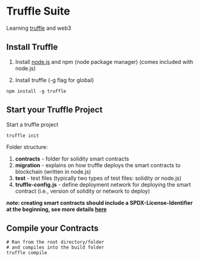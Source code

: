 # Truffle Suite

Learning [truffle](https://trufflesuite.com/) and web3

## Install Truffle

1. Install [node.js](https://nodejs.org/en/download/) and npm (node package manager) (comes included with node.js)

2. Install truffle (-g flag for global)

```
npm install -g truffle
```

## Start your Truffle Project

Start a truffle project

```
truffle init
```

Folder structure:

1. **contracts** - folder for solidity smart contracts
2. **migration** - explains on how truffle deploys the smart contracts to blockchain (written in node.js)
3. **test** - test files (typically two types of test files: solidity or node.js)
4. **truffle-config.js** - define deployment network for deploying the smart contract (i.e., version of solidity or network to deploy)

**note: creating smart contracts should include a SPDX-License-Identifier at the beginning, see more details [here](https://docs.soliditylang.org/en/v0.6.8/layout-of-source-files.html)**

## Compile your Contracts

```
# Ran from the root directory/folder
# and compiles into the build folder
truffle compile
```
